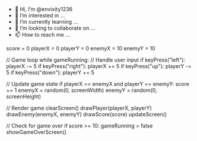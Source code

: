 - 👋 Hi, I’m @envixity1236
- 👀 I’m interested in ...
- 🌱 I’m currently learning ...
- 💞️ I’m looking to collaborate on ...
- 📫 How to reach me ...

<!---
envixity1236/envixity1236 is a ✨ special ✨ repository because its `README.md` (this file) appears on your GitHub profile.
You can click the Preview link to take a look at your changes.
--->
score = 0
playerX = 0
playerY = 0
enemyX = 10
enemyY = 10

// Game loop
while gameRunning:
  // Handle user input
  if keyPress("left"):
    playerX -= 5
  if keyPress("right"):
    playerX += 5
  if keyPress("up"):
    playerY -= 5
  if keyPress("down"):
    playerY += 5

  // Update game state
  if playerX == enemyX and playerY == enemyY:
    score += 1
    enemyX = random(0, screenWidth)
    enemyY = random(0, screenHeight)

  // Render game
  clearScreen()
  drawPlayer(playerX, playerY)
  drawEnemy(enemyX, enemyY)
  drawScore(score)
  updateScreen()

  // Check for game over
  if score >= 10:
    gameRunning = false
    showGameOverScreen()
